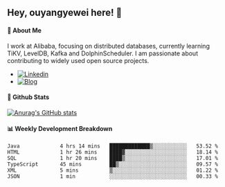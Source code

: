 ## Hey, ouyangyewei here! :wave:

#### :rocket: About Me
I work at Alibaba, focusing on distributed databases, currently learning TiKV, LevelDB, Kafka and DolphinScheduler. I am passionate about contributing to widely used open source projects.

- [![Linkedin](https://img.shields.io/badge/LinkedIn-ouyangyewei-blue)](https://www.linkedin.com/in/ouyangyewei/)
- [![Blog](https://img.shields.io/badge/Blog-yeweiouyang-orange)](https://blog.csdn.net/yeweiouyang)

#### :star2: Github Stats
[![Anurag's GitHub stats](https://github-readme-stats.vercel.app/api?username=ouyangyewei&show_icons=true&cache_seconds=3600&theme=tokyonight)](https://github.com/anuraghazra/github-readme-stats)

#### :bar_chart: Weekly Development Breakdown
<!--START_SECTION:waka-->

```text
Java             4 hrs 14 mins   █████████████▒░░░░░░░░░░░   53.52 %
HTML             1 hr 26 mins    ████▓░░░░░░░░░░░░░░░░░░░░   18.14 %
SQL              1 hr 20 mins    ████▒░░░░░░░░░░░░░░░░░░░░   17.01 %
TypeScript       45 mins         ██▒░░░░░░░░░░░░░░░░░░░░░░   09.57 %
XML              5 mins          ▒░░░░░░░░░░░░░░░░░░░░░░░░   01.22 %
JSON             1 min           ░░░░░░░░░░░░░░░░░░░░░░░░░   00.33 %
```

<!--END_SECTION:waka-->
